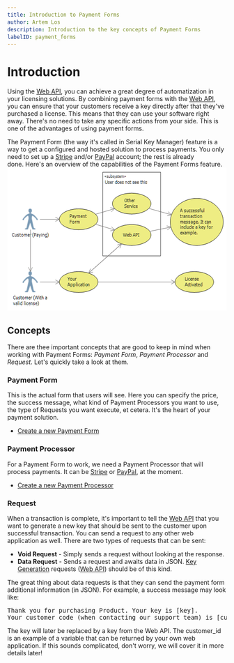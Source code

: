 ```yaml
---
title: Introduction to Payment Forms
author: Artem Los
description: Introduction to the key concepts of Payment Forms
labelID: payment_forms
---
```


# Introduction

Using the <a href="/basics/webapi">Web API</a>, you can achieve a great degree of automatization in your licensing solutions. By combining payment forms with the <a href="/basics/webapi">Web API</a>, you can ensure that your customers receive a key directly after that they've purchased a license. This means that they can use your software right away. There's no need to take any specific actions from your side. This is one of the advantages of using payment forms.

The Payment Form (the way it's called in Serial Key Manager) feature is a way to get a configured and hosted solution to process payments. You only need to set up a <a href="https://stripe.com/">Stripe</a> and/or <a href="https://www.paypal.com/">PayPal</a> account; the rest is already done. Here's an overview of the capabilities of the Payment Forms feature.
<img class="wp-image-662 size-full aligncenter" src="/images/payforms.png" alt="payforms" width="546" height="328" />
<h2><del></del>Concepts</h2>
There are thee important concepts that are good to keep in mind when working with Payment Forms: <em>Payment Form</em>, <em>Payment Processor</em> and <em>Request</em>. Let's quickly take a look at them.
<h3>Payment Form</h3>
This is the actual form that users will see. Here you can specify the price, the success message, what kind of Payment Processors you want to use, the type of Requests you want execute, et cetera. It's the heart of your payment solution.
<ul>
 	<li><a href="https://app.cryptolens.io/PaymentForms">Create a new Payment Form</a></li>
</ul>
<h3>Payment Processor</h3>
For a Payment Form to work, we need a Payment Processor that will process payments. It can be <a href="https://stripe.com/">Stripe</a> or <a href="https://www.paypal.com/">PayPal</a>, at the moment.
<ul>
 	<li><a href="https://app.cryptolens.io/PaymentProcessors/">Create a new Payment Processor</a></li>
</ul>
<h3>Request</h3>
When a transaction is complete, it's important to tell the <a href="/basics/webapi">Web API</a> that you want to generate a new key that should be sent to the customer upon successful transaction. You can send a request to any other web application as well. There are two types of requests that can be sent:
<ul>
 	<li><strong>Void Request</strong> - Simply sends a request without looking at the response.</li>
 	<li><strong>Data Request</strong> - Sends a request and awaits data in JSON. <a href="http://support.serialkeymanager.com/kb/key-generation/">Key Generation</a> requests (<a href="/basics/webapi">Web API</a>) should be of this kind.</li>
</ul>
The great thing about data requests is that they can send the payment form additional information (in JSON). For example, a success message may look like:
<pre class="toolbar:2 lang:diff decode:false ">Thank you for purchasing Product. Your key is [key].
Your customer code (when contacting our support team) is [customer_id].</pre>
The key will later be replaced by a key from the Web API. The customer_id is an example of a variable that can be returned by your own web application. If this sounds complicated, don't worry, we will cover it in more details later!